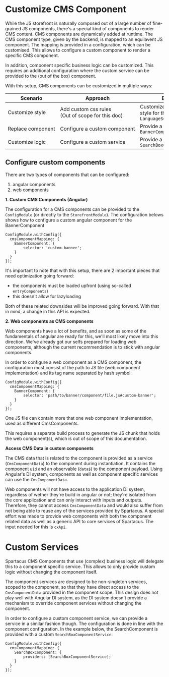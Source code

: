 # Customize CMS Component
While the JS storefront is naturally composed out of a large number of fine-grained JS components, there's a special kind of components to render CMS content. CMS components are dynamically added at runtime. The CMS component type, given by the backend, is mapped to an equilavent JS component. The mapping is provided in a configuration, which can be customised. This allows to configure a custom component to render a specific CMS component. 

In addition, component specific business logic can be customized. This requires an additional configuration where the custom service can be provided to the (out of the box) component. 

With this setup, CMS components can be customized in multiple ways:

| Scenario  | Approach | Example | 
| ------------- | ------------- | ------------- | 
| Customize style  | Add custom css rules<br/>(Out of scope for this doc) | Customize component style for the `LanguageSelector` | 
| Replace component | Configure a custom component  | Provide a custom `BannerComponent` | 
| Customize logic  | Configure a custom service | Provide a custom `SearchBoxComponentService` |

## Configure custom components
There are two types of components that can be configured:
1. angular components
2. web components

**1. Custom CMS Components (Angular)**

The configuration for a CMS components can be provided to the `ConfigModule` (or directly to the `StorefrontModule`). The configuration belows shows how to configure a custom angular component for the BannerComponent

```
ConfigModule.withConfig({
  cmsComponentMapping: {
    BannerComponent: {
        selector: 'custom-banner';
    }
  }
});
```

It's important to note that with this setup, there are 2 important pieces that need optimization going forward:
- the components must be loaded upfront (using so-called `entryComponents`)
- this doesn't allow for lazyloading

Both of these related downsides will be improved going forward. With that in mind, a change in this API is expected.

**2. Web components as CMS components**

Web components have a lot of benefits, and as soon as some of the fundamentals of angular are ready for this, we'll most likely move into this direction. We've already got our selfs prepared for loading web components, although the current recommendation is to stick with angular components. 

In order to configure a web component as a CMS component, the configuration must consist of the path to JS file (web component implementation) and its tag name separated by hash symbol:

```
ConfigModule.withConfig({
  cmsComponentMapping: {
    BannerComponent: {
        selector: 'path/to/banner/component/file.js#custom-banner';
    }
  }
});
```

One JS file can contain more that one web component implementation, used as different CmsComponents. 

This requires a separate build process to generate the JS chunk that holds the web component(s), which is out of scope of this documentation. 


**Access CMS Data in custom components**

The CMS data that is related to the component is provided as a service (`CmsComponentData`) to the component during instantiation. It contains the component `uid` and an observable (`data$`) to the component payload. Using Angular's DI system, components as well as component specific services can use the `CmsComponentData`. 

Web components will not have access to the application DI system, regardless of wether they're build in angular or not; they're isolated from the core application and can only interact with inputs and outputs. Therefore, they cannot access `CmsComponentData` and would also suffer from not being able to reuse any of the services provided by Spartacus. 
A special effort was made to provide web components with both the component related data as well as a generic API to core services of Spartacus. The input needed for this is `cxApi`. 


# Custom Services
Spartacus CMS Components that use (complex) business logic will delegate this to a component specific service. This allows to only provide custom logic without changing the component itself. 

The component services are designed to be non-singleton services, scoped to the component, so that they have direct access to the `CmsComponentData` provided in the component scope. This design does not play well with Angular DI system, as the DI system doesn't provide a mechanism to override component services without changing the component. 

In order to configure a custom component service, we can provide a service in a similar fashion though. The configuration is done in line with the component configuration. In the example below, the SearchComponent is provided with a custom `SearchBoxComponentService`:

```
ConfigModule.withConfig({
  cmsComponentMapping: {
    SearchBoxComponent: {
        providers: [SearchBoxComponentService];
    }
  }
});
```
